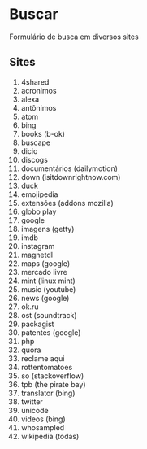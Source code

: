 # Buscar
Formulário de busca em diversos sites

## Sites
1. 4shared
1. acronimos
1. alexa
1. antônimos
1. atom
1. bing
1. books (b-ok)
1. buscape
1. dicio
1. discogs
1. documentários (dailymotion)
1. down (isitdownrightnow.com)
1. duck
1. emojipedia
1. extensões (addons mozilla)
1. globo play
1. google
1. imagens (getty)
1. imdb
1. instagram
1. magnetdl
1. maps (google)
1. mercado livre
1. mint (linux mint)
1. music (youtube)
1. news (google)
1. ok.ru
1. ost (soundtrack)
1. packagist
1. patentes (google)
1. php
1. quora
1. reclame aqui
1. rottentomatoes
1. so (stackoverflow)
1. tpb (the pirate bay)
1. translator (bing)
1. twitter
1. unicode
1. videos (bing)
1. whosampled
1. wikipedia (todas)

